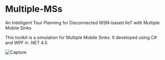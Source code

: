 # Multiple-MSs
An Intelligent Tour Planning for Disconnected WSN-based IIoT with Multiple Mobile Sinks

This toolkit is a simulation for Multiple Mobile Sinks. It developed using C# and WPF in .NET 4.5. 


![Capture](https://user-images.githubusercontent.com/10537549/197042140-9ff3748d-20f2-4700-bb3c-3eee54a876b4.PNG)
